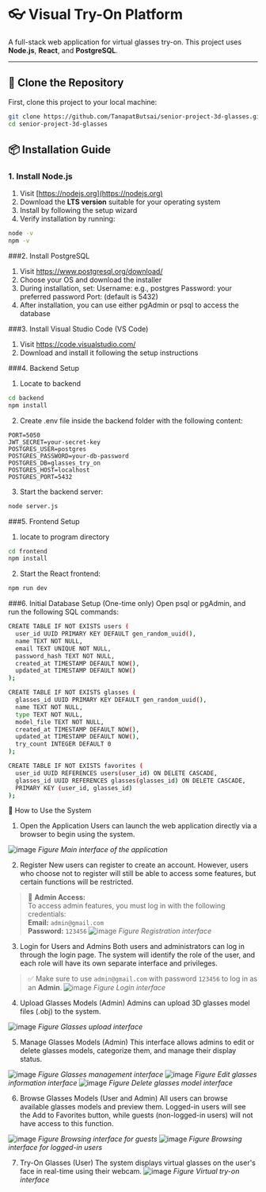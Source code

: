# 👓 Visual Try-On Platform

A full-stack web application for virtual glasses try-on. This project uses **Node.js**, **React**, and **PostgreSQL**.

---

## 📂 Clone the Repository

First, clone this project to your local machine:

```bash
git clone https://github.com/TanapatButsai/senior-project-3d-glasses.git
cd senior-project-3d-glasses
```
## 📦 Installation Guide

### 1. Install Node.js

1. Visit [https://nodejs.org](https://nodejs.org)
2. Download the **LTS version** suitable for your operating system
3. Install by following the setup wizard
4. Verify installation by running:

```bash
node -v
npm -v
```

###2. Install PostgreSQL

1. Visit https://www.postgresql.org/download/
2. Choose your OS and download the installer
3. During installation, set:
  Username: e.g., postgres
  Password: your preferred password
  Port: (default is 5432)
4. After installation, you can use either pgAdmin or psql to access the database

###3. Install Visual Studio Code (VS Code)

1. Visit https://code.visualstudio.com/
2. Download and install it following the setup instructions

###4. Backend Setup
1. Locate to backend
```bash
cd backend
npm install
```
2. Create .env file inside the backend folder with the following content:
```env
PORT=5050
JWT_SECRET=your-secret-key
POSTGRES_USER=postgres
POSTGRES_PASSWORD=your-db-password
POSTGRES_DB=glasses_try_on
POSTGRES_HOST=localhost
POSTGRES_PORT=5432
```
3. Start the backend server:
```bash
node server.js
```
###5. Frontend Setup
1. locate to program directory
```bash
cd frontend
npm install
```
2. Start the React frontend:
```bash
npm run dev
```
###6. Initial Database Setup (One-time only)
Open psql or pgAdmin, and run the following SQL commands:
```bash
CREATE TABLE IF NOT EXISTS users (
  user_id UUID PRIMARY KEY DEFAULT gen_random_uuid(),
  name TEXT NOT NULL,
  email TEXT UNIQUE NOT NULL,
  password_hash TEXT NOT NULL,
  created_at TIMESTAMP DEFAULT NOW(),
  updated_at TIMESTAMP DEFAULT NOW()
);

CREATE TABLE IF NOT EXISTS glasses (
  glasses_id UUID PRIMARY KEY DEFAULT gen_random_uuid(),
  name TEXT NOT NULL,
  type TEXT NOT NULL,
  model_file TEXT NOT NULL,
  created_at TIMESTAMP DEFAULT NOW(),
  updated_at TIMESTAMP DEFAULT NOW(),
  try_count INTEGER DEFAULT 0
);

CREATE TABLE IF NOT EXISTS favorites (
  user_id UUID REFERENCES users(user_id) ON DELETE CASCADE,
  glasses_id UUID REFERENCES glasses(glasses_id) ON DELETE CASCADE,
  PRIMARY KEY (user_id, glasses_id)
);

```

📖 How to Use the System
1. Open the Application
Users can launch the web application directly via a browser to begin using the system.

![image](https://github.com/user-attachments/assets/6ed37831-f4a3-4c67-a331-701353295254)
*Figure Main interface of the application*

2. Register
New users can register to create an account. However, users who choose not to register will still be able to access some features, but certain functions will be restricted.
> 🛑 **Admin Access:**  
> To access admin features, you must log in with the following credentials:  
> **Email:** `admin@gmail.com`  
> **Password:** `123456`
![image](https://github.com/user-attachments/assets/1ca769ed-8872-414b-845d-1355b345375c)
*Figure Registration interface*


3. Login for Users and Admins
Both users and administrators can log in through the login page. The system will identify the role of the user, and each role will have its own separate interface and privileges.

> ✅ Make sure to use `admin@gmail.com` with password `123456` to log in as an **Admin**.
![image](https://github.com/user-attachments/assets/35f79e41-ef72-4c9b-a24e-1e35d3844860)
*Figure Login interface*

4. Upload Glasses Models (Admin)
Admins can upload 3D glasses model files (.obj) to the system.

![image](https://github.com/user-attachments/assets/8c8d4f83-21aa-4fb0-9a54-362833f630cf)
*Figure Glasses upload interface*

5. Manage Glasses Models (Admin)
This interface allows admins to edit or delete glasses models, categorize them, and manage their display status.

![image](https://github.com/user-attachments/assets/6308dcbb-bc34-4191-bb6e-7c6baade2853)
*Figure Glasses management interface*
![image](https://github.com/user-attachments/assets/24e4f8de-1eba-4984-bf76-cc81e70dc3f6)
*Figure Edit glasses information interface*
![image](https://github.com/user-attachments/assets/f9c19fb4-2f99-4f99-a64f-48e042bf2c56)
*Figure Delete glasses model interface*

6. Browse Glasses Models (User and Admin)
All users can browse available glasses models and preview them. Logged-in users will see the Add to Favorites button, while guests (non-logged-in users) will not have access to this function.

![image](https://github.com/user-attachments/assets/2fad23cd-451e-434c-a412-6a0e93ef8b77)
*Figure Browsing interface for guests*
![image](https://github.com/user-attachments/assets/a01a26c3-c16a-4495-a3bc-9b8108b12b35)
*Figure Browsing interface for logged-in users*

7. Try-On Glasses (User)
The system displays virtual glasses on the user's face in real-time using their webcam.
![image](https://github.com/user-attachments/assets/46a83e7c-a932-495f-8626-f546b25fb64b)
*Figure Virtual try-on interface*

